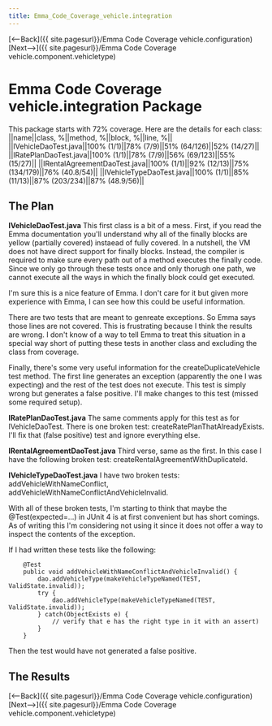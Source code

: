 ```yaml
---
title: Emma_Code_Coverage_vehicle.integration
---
```

[<--Back]({{ site.pagesurl}}/Emma Code Coverage vehicle.configuration) [Next-->]({{ site.pagesurl}}/Emma Code Coverage vehicle.component.vehicletype)

# Emma Code Coverage vehicle.integration Package

This package starts with 72% coverage. Here are the details for each class:
||name||class, %||method, %||block, %||line, %|| 
||IVehicleDaoTest.java||100% (1/1)||78%  (7/9)||51%  (64/126)||52%  (14/27)||
||IRatePlanDaoTest.java||100% (1/1)||78%  (7/9)||56%  (69/123)||55%  (15/27)||
||IRentalAgreementDaoTest.java||100% (1/1)||92%  (12/13)||75%  (134/179)||76%  (40.8/54)||
||IVehicleTypeDaoTest.java||100% (1/1)||85%  (11/13)||87%  (203/234)||87%  (48.9/56)||

## The Plan
**IVehicleDaoTest.java**
This first class is a bit of a mess. First, if you read the Emma documentation you'll understand why all of the finally blocks are yellow (partially covered) instaead of fully covered. In a nutshell, the VM does not have direct support for finally blocks. Instead, the compiler is required to make sure every path out of a method executes the finally code. Since we only go through these tests once and only thorugh one path, we cannot execute all the ways in which the finally block could get executed.

I'm sure this is a nice feature of Emma. I don't care for it but given more experience with Emma, I can see how this could be useful information.

There are two tests that are meant to genreate exceptions. So Emma says those lines are not covered. This is frustrating because I think the results are wrong. I don't know of a way to tell Emma to treat this situation in a special way short of putting these tests in another class and excluding the class from coverage.

Finally, there's some very useful information for the createDuplicateVehicle test method. The first line generates an exception (apparently the one I was expecting) and the rest of the test does not execute. This test is simply wrong but generates a false positive. I'll make changes to this test (missed some required setup).

**IRatePlanDaoTest.java**
The same comments apply for this test as for IVehicleDaoTest. There is one broken test: createRatePlanThatAlreadyExists. I'll fix that (false positive) test and ignore everything else.

**IRentalAgreementDaoTest.java**
Third verse, same as the first. In this case I have the following broken test: createRentalAgreementWithDuplicateId.

**IVehicleTypeDaoTest.java**
I have two broken tests: addVehicleWithNameConflict, addVehicleWithNameConflictAndVehicleInvalid.

With all of these broken tests, I'm starting to think that maybe the @Test(expected=...) in JUnit 4 is at first convenient but has short comings. As of writing this I'm considering not using it since it does not offer a way to inspect the contents of the exception.

If I had written these tests like the following:
```
    @Test 
    public void addVehicleWithNameConflictAndVehicleInvalid() { 
        dao.addVehicleType(makeVehicleTypeNamed(TEST, ValidState.invalid)); 
        try {
            dao.addVehicleType(makeVehicleTypeNamed(TEST, ValidState.invalid)); 
        } catch(ObjectExists e) {
            // verify that e has the right type in it with an assert)
        }
    } 
```
Then the test would have not generated a false positive.

## The Results

[<--Back]({{ site.pagesurl}}/Emma Code Coverage vehicle.configuration) [Next-->]({{ site.pagesurl}}/Emma Code Coverage vehicle.component.vehicletype)